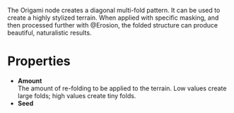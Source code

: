 


The Origami node creates a diagonal multi-fold pattern. It can be used to create a highly stylized terrain. When applied with specific masking, and then processed further with @Erosion, the folded structure can produce beautiful, naturalistic results.




# Properties

- **Amount**  
  The amount of re-folding to be applied to the terrain. Low values create large folds; high values create tiny folds.
- **Seed**  
  



